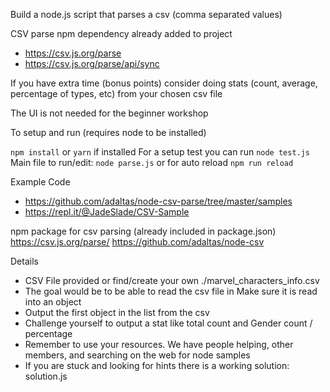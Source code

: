 Build a node.js script that parses a csv (comma separated values)

CSV parse npm dependency already added to project

- https://csv.js.org/parse
- https://csv.js.org/parse/api/sync

If you have extra time (bonus points) consider doing stats (count, average, percentage of types, etc) from your chosen csv file

The UI is not needed for the beginner workshop

To setup and run (requires node to be installed)

`npm install` or `yarn` if installed
For a setup test you can run `node test.js`
Main file to run/edit: `node parse.js` or for auto reload `npm run reload`

Example Code
- https://github.com/adaltas/node-csv-parse/tree/master/samples
- https://repl.it/@JadeSlade/CSV-Sample

npm package for csv parsing (already included in package.json)
https://csv.js.org/parse/
https://github.com/adaltas/node-csv

Details
- CSV File provided or find/create your own
./marvel_characters_info.csv
- The goal would be to be able to read the csv file in
Make sure it is read into an object
- Output the first object in the list from the csv
- Challenge yourself to output a stat like total count and Gender count  / percentage
- Remember to use your resources. We have people helping, other members, and searching on the web for node samples
- If you are stuck and looking for hints there is a working solution: solution.js

